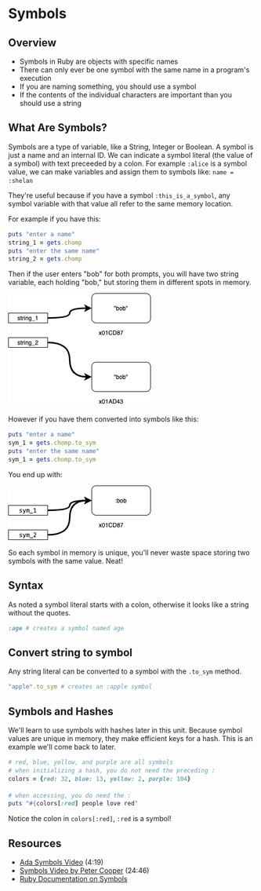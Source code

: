 # Symbols

## Overview

* Symbols in Ruby are objects with specific names
* There can only ever be one symbol with the same name in a program's execution
* If you are naming something, you should use a symbol
* If the contents of the individual characters are important than you should use a string

## What Are Symbols?

Symbols are a type of variable, like a String, Integer or Boolean.  A symbol is just a name and an internal ID.  We can indicate a symbol literal (the value of a symbol) with text preceeded by a colon.  For example `:alice` is a symbol value, we can make variables and assign them to symbols like:  `name = :shelan`


They're useful because if you have a symbol `:this_is_a_symbol`, any symbol variable with that value all refer to the same memory location.  

For example if you have this:

```ruby
puts "enter a name"
string_1 = gets.chomp
puts "enter the same name"
string_2 = gets.chomp
```

Then if the user enters "bob" for both prompts, you will have two string variable, each holding "bob," but storing them in different spots in memory.

![Two Strings in memory](images/symbols.png)

However if you have them converted into symbols like this:

```ruby
puts "enter a name"
sym_1 = gets.chomp.to_sym
puts "enter the same name"
sym_1 = gets.chomp.to_sym
```

You end up with:

![variables in memory as symbols](images/symbols-symbols.png)

So each symbol in memory is unique, you'll never waste space storing two symbols with the same value.  Neat!

## Syntax

As noted a symbol literal starts with a colon, otherwise it looks like a string without the quotes.

```ruby
:age # creates a symbol named age
```

## Convert string to symbol

Any string literal can be converted to a symbol with the `.to_sym` method.

```ruby
"apple".to_sym # creates an :apple symbol
```

## Symbols and Hashes

We'll learn to use symbols with hashes later in this unit.  Because symbol values are unique in memory, they make efficient keys for a hash.  This is an example we'll come back to later.

```ruby
# red, blue, yellow, and purple are all symbols
# when initializing a hash, you do not need the preceding :
colors = {red: 32, blue: 13, yellow: 2, purple: 104}

# when accessing, you do need the :
puts "#{colors[:red] people love red"
```

Notice the colon in `colors[:red]`, `:red` is a symbol!

## Resources

* [Ada Symbols Video](https://adaacademy.hosted.panopto.com/Panopto/Pages/Viewer.aspx?id=c01b4ab7-7a1e-4f92-9e27-c7d561146016) (4:19)
* [Symbols Video by Peter Cooper](https://youtu.be/mBXGBbEbXZY) (24:46)
* [Ruby Documentation on Symbols](http://ruby-doc.org/core-2.4.0/Symbol.html)